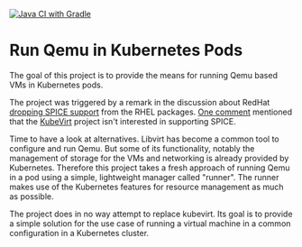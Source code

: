 [![Java CI with Gradle](https://github.com/mnlipp/VM-Operator/actions/workflows/gradle.yml/badge.svg)](https://github.com/mnlipp/VM-Operator/actions/workflows/gradle.yml)

# Run Qemu in Kubernetes Pods

The goal of this project is to provide the means for running Qemu
based VMs in Kubernetes pods. 

The project was triggered by a remark in the discussion about RedHat
[dropping SPICE support](https://bugzilla.redhat.com/show_bug.cgi?id=2030592) 
from the RHEL packages. 
[One comment](https://bugzilla.redhat.com/show_bug.cgi?id=2030592#c4) 
mentioned that the [KubeVirt](https://kubevirt.io/) project isn't
interested in supporting SPICE.

Time to have a look at alternatives. Libvirt has become a common
tool to configure and run Qemu. But some of its functionality, notably
the management of storage for the VMs and networking is already provided
by Kubernetes. Therefore this project takes a fresh approach of
running Qemu in a pod using a simple, lightweight manager called "runner".
The runner makes use of the Kubernetes features for resource management as
much as possible.

The project does in no way attempt to replace kubevirt. Its goal is 
to provide a simple solution for the use case of running a virtual 
machine in a common configuration in a Kubernetes cluster.
 